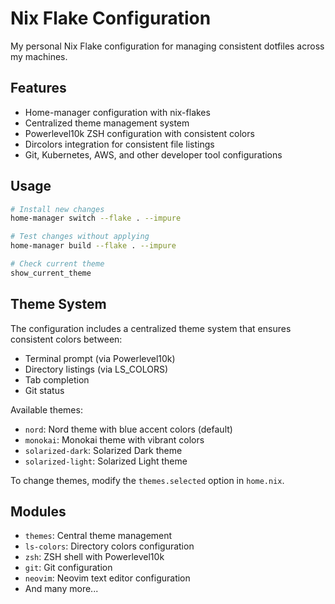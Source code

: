 # Nix Flake Configuration

My personal Nix Flake configuration for managing consistent dotfiles across my machines.

## Features

- Home-manager configuration with nix-flakes
- Centralized theme management system
- Powerlevel10k ZSH configuration with consistent colors
- Dircolors integration for consistent file listings
- Git, Kubernetes, AWS, and other developer tool configurations

## Usage

```bash
# Install new changes
home-manager switch --flake . --impure

# Test changes without applying
home-manager build --flake . --impure

# Check current theme
show_current_theme
```

## Theme System

The configuration includes a centralized theme system that ensures consistent colors between:
- Terminal prompt (via Powerlevel10k)
- Directory listings (via LS_COLORS)
- Tab completion
- Git status

Available themes:
- `nord`: Nord theme with blue accent colors (default)
- `monokai`: Monokai theme with vibrant colors
- `solarized-dark`: Solarized Dark theme
- `solarized-light`: Solarized Light theme

To change themes, modify the `themes.selected` option in `home.nix`.

## Modules

- `themes`: Central theme management 
- `ls-colors`: Directory colors configuration
- `zsh`: ZSH shell with Powerlevel10k
- `git`: Git configuration
- `neovim`: Neovim text editor configuration
- And many more...
